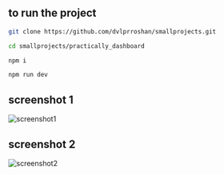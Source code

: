 ## to run the project 

```bash
git clone https://github.com/dvlprroshan/smallprojects.git
```

```bash
cd smallprojects/practically_dashboard
```

```bash
npm i
```

```bash
npm run dev
```


## screenshot 1
![screenshot1](https://user-images.githubusercontent.com/71259972/154852772-34fd397f-10e0-49d5-80c1-011ed3ca3595.png)

## screenshot 2
![screenshot2](https://user-images.githubusercontent.com/71259972/154852793-9b6559cf-06fc-4db2-8deb-9d7171bd7d61.png)
